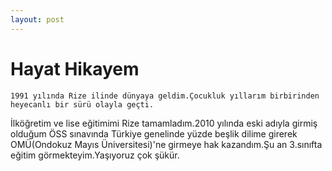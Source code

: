 ```yaml
---
layout: post
---
```


Hayat Hikayem
===

	1991 yılında Rize ilinde dünyaya geldim.Çocukluk yıllarım birbirinden heyecanlı bir sürü olayla geçti.
İlköğretim ve lise eğitimimi Rize tamamladım.2010 yılında eski adıyla girmiş olduğum ÖSS sınavında Türkiye
genelinde yüzde beşlik dilime girerek OMÜ(Ondokuz Mayıs Üniversitesi)'ne girmeye hak kazandım.Şu an 3.sınıfta 
eğitim görmekteyim.Yaşıyoruz çok şükür.
